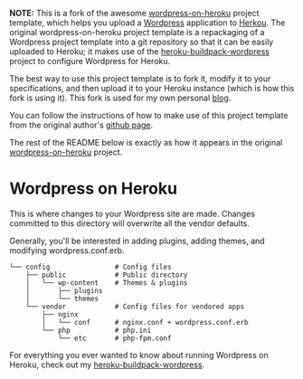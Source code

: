 **NOTE:** This is a fork of the awesome [wordpress-on-heroku](https://github.com/mchung/wordpress-on-heroku) project template, which helps you upload a [Wordpress](http://wordpress.org) application to [Herkou](http://heroku.com).  The original wordpress-on-heroku project template is a repackaging of a Wordpress project template into a git repository so that it can be easily uploaded to Heroku; it makes use of the [heroku-buildpack-wordpress](https://github.com/mchung/heroku-buildpack-wordpress) project to configure Wordpress for Heroku.  

The best way to use this project template is to fork it, modify it to your specifications, and then upload it to your Heroku instance (which is how this fork is using it). This fork is used for my own personal [blog](http://blog.richsinn.com).

You can follow the instructions of how to make use of this project template from the original author's [github page](http://mchung.github.com/heroku-buildpack-wordpress/).

The rest of the README below is exactly as how it appears in the
original [wordpress-on-heroku](https://github.com/mchung/wordpress-on-heroku) project.

# Wordpress on Heroku

This is where changes to your Wordpress site are made.  Changes committed to this directory will overwrite all the vendor defaults.

Generally, you'll be interested in adding plugins, adding themes, and modifying wordpress.conf.erb.
```
└── config                # Config files
    ├── public            # Public directory
    │   └── wp-content    # Themes & plugins
    │       ├── plugins
    │       └── themes
    └── vendor            # Config files for vendored apps
        ├── nginx
        │   └── conf      # nginx.conf + wordpress.conf.erb
        └── php           # php.ini
            └── etc       # php-fpm.conf
```

For everything you ever wanted to know about running Wordpress on Heroku, check out my [heroku-buildpack-wordpress](http://github.com/mchung/heroku-buildpack-wordpress).
